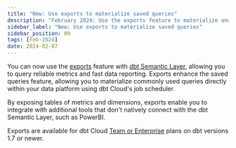 ```yaml
---
title: "New: Use exports to materialize saved queries"
description: "February 2024: Use the exports feature to materialize and schedule saved queries with dbt Cloud, and to integrate with additional tools."
sidebar_label: "New: Use exports to materialize saved queries"
sidebar_position: 09
tags: [Feb-2024]
date: 2024-02-07
---
```


You can now use the [exports](/docs/use-dbt-semantic-layer/exports) feature with [dbt Semantic Layer](/docs/use-dbt-semantic-layer/dbt-sl), allowing you to query reliable metrics and fast data reporting. Exports enhance the saved queries feature, allowing you to materialize commonly used queries directly within your data platform using dbt Cloud's job scheduler.

By exposing tables of metrics and dimensions, exports enable you to integrate with additional tools that don't natively connect with the dbt Semantic Layer, such as PowerBI.

Exports are available for dbt Cloud [Team or Enterprise](https://www.getdbt.com/pricing/) plans on dbt versions 1.7 or newer.

<Lightbox src="/img/docs/dbt-cloud/semantic-layer/deploy_exports.jpg" width="90%" title="Adding --include-saved-query to the dbt build command in your job execution settings." />
